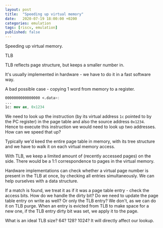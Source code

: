 ```yaml
---
layout: post
title:  "Speeding up virtual memory"
date:   2020-07-19 18:00:00 +0200
categories: emulation
tags: [riscv, emulation]
published: false
---
```


Speeding up virtual memory.

TLB

TLB reflects page structure, but keeps a smaller number in.

It's usually implemented in hardware - we have to do it in a fast software way.

A bad possible case - copying 1 word from memory to a register. 

```nasm
0000000000000000 <.data>:
...
1c: mov ax, 0x1234
```

We need to look up the instruction (by its virtual address `1c` pointed to by the PC register) in the page table and also the source address `0x1234`. Hence to execute this instruction we would need to look up two addresses. How can we speed that up?

Typically we'd keed the entire page table in memory, with its tree structure and we have to walk it on each virtual memory access.

With TLB, we keep a limited amount of (recently accessed pages) on the side. There would be a 1:1 correspondence to pages in the virtual memory. 

Hardware implementations can check whether a virtual page number is present in the TLB at once, by checking all entries simultaneously. We can help ourselves with a data structure.

If a match is found, we treat it as if it was a page table entry - check the access bits. How do we handle the dirty bit? Do we need to update the page table entry on write as well? Or only the TLB entry? We don't, as we can do it on TLB purge. When an entry is evicted from TLB to make space for a new one, if the TLB entry dirty bit was set, we apply it to the page.

What is an ideal TLB size? 64? 128? 1024? It will directly affect our lookup.